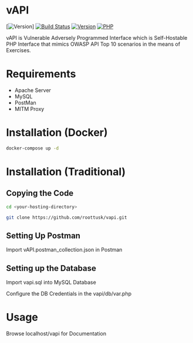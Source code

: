 # vAPI

[![Version](https://img.shields.io/badge/docker-supported-%2300D1D1)] [![Build Status](https://travis-ci.org/roottusk/vapi.svg?branch=master)](https://travis-ci.org/roottusk/vapi) [![Version](https://img.shields.io/badge/version-v1.0-blue)](https://github.com/roottusk/vapi) [![PHP](https://img.shields.io/badge/php-7.4.7-orange)](https://github.com/roottusk/vapi)

vAPI is Vulnerable Adversely Programmed Interface which is Self-Hostable PHP Interface that mimics OWASP API Top 10 scenarios in the means of Exercises. 


# Requirements

* Apache Server 
* MySQL
* PostMan
* MITM Proxy

# Installation (Docker)

```bash
docker-compose up -d
```

# Installation (Traditional)

## Copying the Code

```bash
cd <your-hosting-directory>
```

```bash
git clone https://github.com/roottusk/vapi.git
```

## Setting Up Postman

Import vAPI.postman_collection.json in Postman

## Setting up the Database

Import vapi.sql into MySQL Database

Configure the DB Credentials in the vapi/db/var.php


# Usage

Browse localhost/vapi for Documentation

